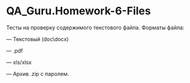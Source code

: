 # QA_Guru.Homework-6-Files

Тесты на проверку содержимого текстового файла.
Форматы файла:

— Текстовый (doc\docx)

— .pdf

— xls/xlsx

— Архив .zip c паролем.
